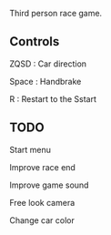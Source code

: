 Third person race game.

## Controls

ZQSD : Car direction

Space : Handbrake

R : Restart to the Sstart


## TODO

Start menu

Improve race end

Improve game sound

Free look camera

Change car color
